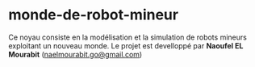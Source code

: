 # monde-de-robot-mineur
Ce noyau consiste en la modélisation et la simulation de robots mineurs exploitant un nouveau monde.
Le projet est develloppé par **Naoufel EL Mourabit** (naelmourabit.go@gmail.com)


